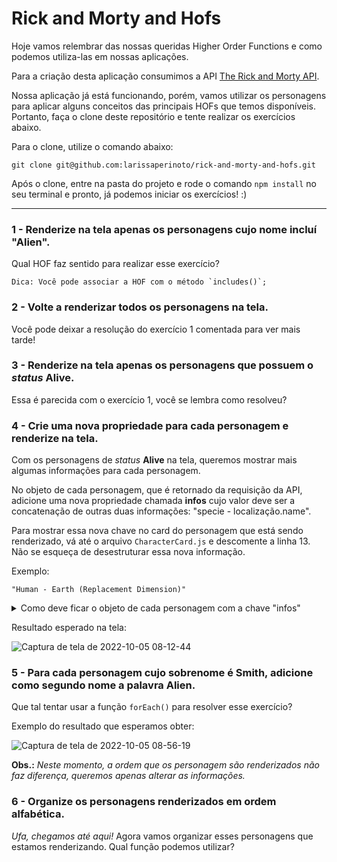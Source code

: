 # Rick and Morty and Hofs

Hoje vamos relembrar das nossas queridas Higher Order Functions e como podemos utiliza-las em  nossas aplicações.

Para a criação desta aplicação consumimos a API [The Rick and Morty API](https://rickandmortyapi.com/).

Nossa aplicação já está funcionando, porém, vamos utilizar os personagens para aplicar alguns conceitos das principais HOFs que temos disponíveis. Portanto, faça o clone deste repositório e tente realizar os exercícios abaixo.

Para o clone, utilize o comando abaixo:

`git clone git@github.com:larissaperinoto/rick-and-morty-and-hofs.git`

Após o clone, entre na pasta do projeto e rode o comando `npm install` no seu terminal e pronto, já podemos iniciar os exercícios! :)

---

### 1 - Renderize na tela apenas os personagens cujo nome incluí "Alien".

Qual HOF faz sentido para realizar esse exercício?

    Dica: Você pode associar a HOF com o método `includes()`;

### 2 - Volte a renderizar todos os personagens na tela.

Você pode deixar a resolução do exercício 1 comentada para ver mais tarde!

### 3 - Renderize na tela apenas os personagens que possuem o _status_ **Alive**.

Essa é parecida com o exercício 1, você se lembra como resolveu?

### 4 - Crie uma nova propriedade para cada personagem e renderize na tela.

Com os personagens de _status_ **Alive** na tela, queremos mostrar mais algumas informações para cada personagem.

No objeto de cada personagem, que é retornado da requisição da API, adicione uma nova propriedade chamada **infos** cujo valor deve ser a concatenação de outras duas informações: "specie - localização.name".

Para mostrar essa nova chave no card do personagem que está sendo renderizado, vá até o arquivo `CharacterCard.js` e descomente a linha 13. Não se esqueça de desestruturar essa nova informação.

Exemplo:

    "Human - Earth (Replacement Dimension)"

<details>
  <summary>Como deve ficar o objeto de cada personagem  com a chave "infos"</summary>

![Captura de tela de 2022-10-05 08-22-57](https://user-images.githubusercontent.com/98956659/194049415-69ca3c8e-9a03-4c98-9db2-9b0983e9ccfc.png)

</details>

Resultado esperado na tela:

![Captura de tela de 2022-10-05 08-12-44](https://user-images.githubusercontent.com/98956659/194049653-a5e6d2e7-5f67-43ea-9d6b-78ee2e6661d9.png)


### 5 - Para cada personagem cujo sobrenome é **Smith**, adicione como segundo nome a palavra **Alien**.

Que tal tentar usar a função `forEach()` para resolver esse exercício?

Exemplo do resultado que esperamos obter:

![Captura de tela de 2022-10-05 08-56-19](https://user-images.githubusercontent.com/98956659/194055030-95d3bd19-eed3-41a6-8492-87eb883e4601.png)

**Obs.:** _Neste momento, a ordem que os personagem são renderizados não faz diferença, queremos apenas alterar as informações._

### 6 - Organize os personagens renderizados em ordem alfabética.

_Ufa, chegamos até aqui!_ Agora vamos organizar esses personagens que estamos renderizando. Qual função podemos utilizar?

